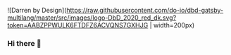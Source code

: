 ![Darren by Design](https://raw.githubusercontent.com/do-io/dbd-gatsby-multilang/master/src/images/logo-DbD_2020_red_dk.svg?token=AABZPPWULK6FTDFZ6ACVQNS7GXHJG | width=200px)

### Hi there 👋

<!--
**do-io/do-io** is a ✨ _special_ ✨ repository because its `README.md` (this file) appears on your GitHub profile.

Here are some ideas to get you started:

- 🔭 I’m currently working on ...
- 🌱 I’m currently learning ...
- 👯 I’m looking to collaborate on ...
- 🤔 I’m looking for help with ...
- 💬 Ask me about ...
- 📫 How to reach me: ...
- 😄 Pronouns: ...
- ⚡ Fun fact: ...
-->
